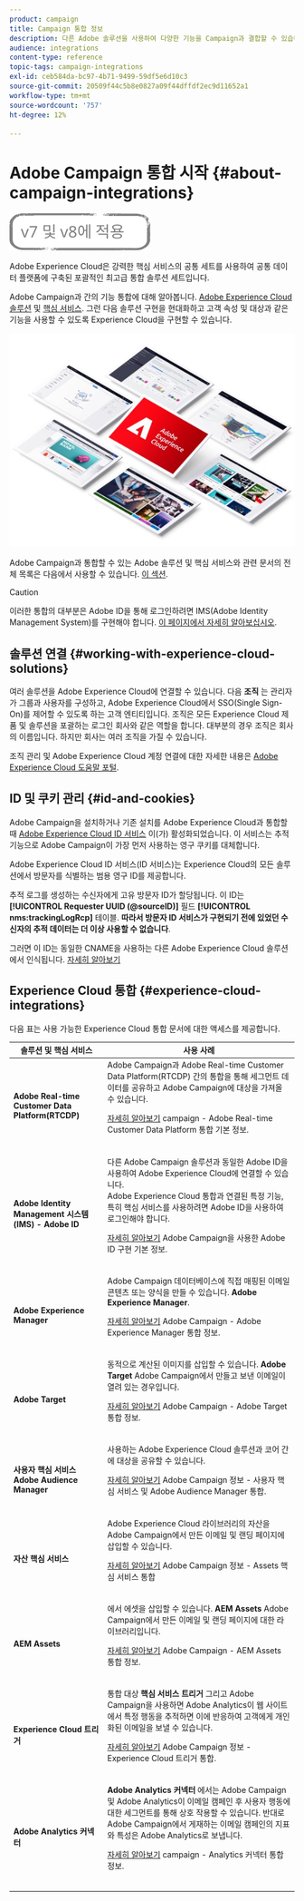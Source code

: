 ```yaml
---
product: campaign
title: Campaign 통합 정보
description: 다른 Adobe 솔루션을 사용하여 다양한 기능을 Campaign과 결합할 수 있습니다.
audience: integrations
content-type: reference
topic-tags: campaign-integrations
exl-id: ceb584da-bc97-4b71-9499-59df5e6d10c3
source-git-commit: 20509f44c5b8e0827a09f44dffdf2ec9d11652a1
workflow-type: tm+mt
source-wordcount: '757'
ht-degree: 12%

---
```


# Adobe Campaign 통합 시작 {#about-campaign-integrations}

![](../../assets/common.svg)

Adobe Experience Cloud은 강력한 핵심 서비스의 공통 세트를 사용하여 공통 데이터 플랫폼에 구축된 포괄적인 최고급 통합 솔루션 세트입니다.

Adobe Campaign과 간의 기능 통합에 대해 알아봅니다. [Adobe Experience Cloud 솔루션](https://experienceleague.adobe.com/docs/core-services/interface/marketing-cloud-integrations.html) 및 [핵심 서비스](https://experienceleague.adobe.com/docs/core-services/interface/about-core-services/core-services.html). 그런 다음 솔루션 구현을 현대화하고 고객 속성 및 대상과 같은 기능을 사용할 수 있도록 Experience Cloud을 구현할 수 있습니다.

![](assets/ExCloud-solutions.png)

Adobe Campaign과 통합할 수 있는 Adobe 솔루션 및 핵심 서비스와 관련 문서의 전체 목록은 다음에서 사용할 수 있습니다. [이 섹션](#experience-cloud-integrations).

>[!CAUTION]
>
>이러한 통합의 대부분은 Adobe ID을 통해 로그인하려면 IMS(Adobe Identity Management System)를 구현해야 합니다. [이 페이지에서 자세히 알아보십시오](../../integrations/using/about-adobe-id.md).

## 솔루션 연결 {#working-with-experience-cloud-solutions}

여러 솔루션을 Adobe Experience Cloud에 연결할 수 있습니다. 다음 **조직** 는 관리자가 그룹과 사용자를 구성하고, Adobe Experience Cloud에서 SSO(Single Sign-On)를 제어할 수 있도록 하는 고객 엔티티입니다. 조직은 모든 Experience Cloud 제품 및 솔루션을 포괄하는 로그인 회사와 같은 역할을 합니다. 대부분의 경우 조직은 회사의 이름입니다. 하지만 회사는 여러 조직을 가질 수 있습니다.

조직 관리 및 Adobe Experience Cloud 계정 연결에 대한 자세한 내용은 [Adobe Experience Cloud 도움말 포털](https://experienceleague.adobe.com/docs/core-services/interface/manage-users-and-products/organizations.html).

## ID 및 쿠키 관리 {#id-and-cookies}

Adobe Campaign을 설치하거나 기존 설치를 Adobe Experience Cloud과 통합할 때 [Adobe Experience Cloud ID 서비스](https://experienceleague.adobe.com/docs/id-service/using/home.html) 이(가) 활성화되었습니다. 이 서비스는 추적 기능으로 Adobe Campaign이 가장 먼저 사용하는 영구 쿠키를 대체합니다.

Adobe Experience Cloud ID 서비스(ID 서비스)는 Experience Cloud의 모든 솔루션에서 방문자를 식별하는 범용 영구 ID를 제공합니다.

추적 로그를 생성하는 수신자에게 고유 방문자 ID가 할당됩니다. 이 ID는 **[!UICONTROL Requester UUID (@sourceID)]** 필드 **[!UICONTROL nms:trackingLogRcp]** 테이블. **따라서 방문자 ID 서비스가 구현되기 전에 있었던 수신자의 추적 데이터는 더 이상 사용할 수 없습니다**.

그러면 이 ID는 동일한 CNAME을 사용하는 다른 Adobe Experience Cloud 솔루션에서 인식됩니다. [자세히 알아보기](https://experienceleague.adobe.com/docs/id-service/using/reference/analytics-reference/cname.html)

## Experience Cloud 통합 {#experience-cloud-integrations}

다음 표는 사용 가능한 Experience Cloud 통합 문서에 대한 액세스를 제공합니다.

<table> 
 <thead> 
  <tr> 
   <th> 솔루션 및 핵심 서비스<br /> </th> 
   <th> 사용 사례<br /> </th> 
  </tr> 
 </thead> 
 <tbody> 
  <tr> 
   <td> <strong>Adobe Real-time Customer Data Platform(RTCDP)</strong><br /> </td> 
   <td> Adobe Campaign과 Adobe Real-time Customer Data Platform(RTCDP) 간의 통합을 통해 세그먼트 데이터를 공유하고 Adobe Campaign에 대상을 가져올 수 있습니다.<br /> <p><a href="../../integrations/using/get-started-sources-destinations.md">자세히 알아보기</a> campaign - Adobe Real-time Customer Data Platform 통합 기본 정보.</p><br /> </td> 
  </tr> 
  <tr> 
   <td> <strong>Adobe Identity Management 시스템(IMS) - Adobe ID</strong><br /> </td> 
   <td> 다른 Adobe Campaign 솔루션과 동일한 Adobe ID을 사용하여 Adobe Experience Cloud에 연결할 수 있습니다.<br /> Adobe Experience Cloud 통합과 연결된 특정 기능, 특히 핵심 서비스를 사용하려면 Adobe ID을 사용하여 로그인해야 합니다.<br /> <p><a href="../../integrations/using/about-adobe-id.md">자세히 알아보기</a> Adobe Campaign을 사용한 Adobe ID 구현 기본 정보.</p><br /> </td> 
  </tr> 
  <tr> 
   <td> <strong>Adobe Experience Manager</strong><br /> </td> 
   <td> Adobe Campaign 데이터베이스에 직접 매핑된 이메일 콘텐츠 또는 양식을 만들 수 있습니다. <strong>Adobe Experience Manager</strong>.<br /> <p><a href="../../integrations/using/about-adobe-experience-manager.md">자세히 알아보기</a> Adobe Campaign - Adobe Experience Manager 통합 정보.</p><br /> </td> 
  </tr> 
  <tr> 
   <td> <strong>Adobe Target</strong><br /> </td> 
   <td> 동적으로 계산된 이미지를 삽입할 수 있습니다. <strong>Adobe Target</strong> Adobe Campaign에서 만들고 보낸 이메일이 열려 있는 경우입니다.<br /> <p><a href="../../integrations/using/integrating-with-adobe-target.md">자세히 알아보기</a> Adobe Campaign - Adobe Target 통합 정보.</p><br /> </td> 
  </tr> 
  <tr> 
   <td> <strong>사용자 핵심 서비스</strong><br /> <strong>Adobe Audience Manager</strong><br /> </td> 
   <td> 사용하는 Adobe Experience Cloud 솔루션과 코어 간에 대상을 공유할 수 있습니다.<br /> <p><a href="../../integrations/using/sharing-audiences-with-adobe-experience-cloud.md">자세히 알아보기</a> Adobe Campaign 정보 - 사용자 핵심 서비스 및 Adobe Audience Manager 통합.</p><br /> </td> 
  </tr> 
  <tr> 
   <td> <strong>자산 핵심 서비스</strong><br /> </td> 
   <td> Adobe Experience Cloud 라이브러리의 자산을 Adobe Campaign에서 만든 이메일 및 랜딩 페이지에 삽입할 수 있습니다.<br /> <p><a href="../../integrations/using/configuring-access-to-assets.md#integrating-with-experience-cloud-assets">자세히 알아보기</a> Adobe Campaign 정보 - Assets 핵심 서비스 통합</p><br /> </td> 
  </tr> 
  <tr> 
   <td> <strong>AEM Assets</strong><br /> </td> 
   <td> 에서 에셋을 삽입할 수 있습니다. <strong>AEM Assets</strong> Adobe Campaign에서 만든 이메일 및 랜딩 페이지에 대한 라이브러리입니다.<br /> <p><a href="../../integrations/using/configuring-access-to-assets.md#integrating-with-aem-assets">자세히 알아보기</a> Adobe Campaign - AEM Assets 통합 정보.</p><br /> </td> 
  </tr> 
  <tr> 
   <td> <strong>Experience Cloud 트리거</strong><br /> </td> 
   <td> 통합 대상 <strong>핵심 서비스 트리거</strong> 그리고 Adobe Campaign을 사용하면 Adobe Analytics이 웹 사이트에서 특정 행동을 추적하면 이에 반응하여 고객에게 개인화된 이메일을 보낼 수 있습니다.<br /> <p><a href="https://helpx.adobe.com/kr/campaign/kb/triggers-and-campaign.html">자세히 알아보기</a> Adobe Campaign 정보 - Experience Cloud 트리거 통합.</p><br /> </td> 
  </tr> 
  <tr> 
   <td> <strong>Adobe Analytics 커넥터</strong><br /> </td> 
   <td> <strong>Adobe Analytics 커넥터</strong> 에서는 Adobe Campaign 및 Adobe Analytics이 이메일 캠페인 후 사용자 행동에 대한 세그먼트를 통해 상호 작용할 수 있습니다. 반대로 Adobe Campaign에서 게재하는 이메일 캠페인의 지표와 특성은 Adobe Analytics로 보냅니다. <br /> <p><a href="../../platform/using/adobe-analytics-connector.md">자세히 알아보기</a> campaign - Analytics 커넥터 통합 정보.</p><br /> </td> 
  </tr> 
 </tbody> 
</table>
